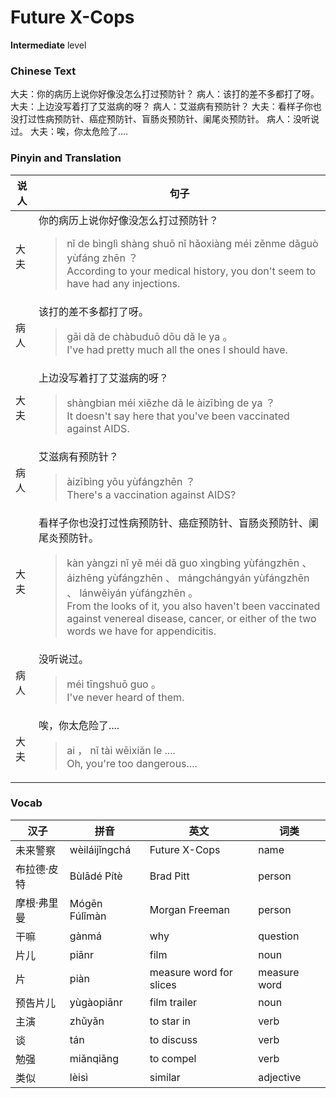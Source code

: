 # Future X-Cops
**Intermediate** level
### Chinese Text
大夫：你的病历上说你好像没怎么打过预防针？
病人：该打的差不多都打了呀。
大夫：上边没写着打了艾滋病的呀？
病人：艾滋病有预防针？
大夫：看样子你也没打过性病预防针、癌症预防针、盲肠炎预防针、阑尾炎预防针。
病人：没听说过。
大夫：唉，你太危险了....

### Pinyin and Translation
|说人|句子|
|----|----|
|大夫|你的病历上说你好像没怎么打过预防针？<blockquote>nǐ de bìnglì shàng shuō nǐ hǎoxiàng méi zěnme dǎguò yùfáng zhēn ？<br />According to your medical history, you don't seem to have had any injections.</blockquote>|
|病人|该打的差不多都打了呀。<blockquote>gāi dǎ de chàbuduō dōu dǎ le ya 。<br />I've had pretty much all the ones I should have.</blockquote>|
|大夫|上边没写着打了艾滋病的呀？<blockquote>shàngbian méi xiězhe dǎ le àizībìng de ya ？<br />It doesn't say here that you've been vaccinated against AIDS.</blockquote>|
|病人|艾滋病有预防针？<blockquote>àizībìng yǒu yùfángzhēn ？<br />There's a vaccination against AIDS?</blockquote>|
|大夫|看样子你也没打过性病预防针、癌症预防针、盲肠炎预防针、阑尾炎预防针。<blockquote>kàn yàngzi nǐ yě méi dǎ guo xìngbìng yùfángzhēn 、 áizhēng yùfángzhēn 、 mángchángyán yùfángzhēn 、 lánwěiyán yùfángzhēn 。<br />From the looks of it, you also haven't been vaccinated against venereal disease, cancer, or either of the two words we have for appendicitis.</blockquote>|
|病人|没听说过。<blockquote>méi tīngshuō guo 。<br />I've never heard of them.</blockquote>|
|大夫|唉，你太危险了....<blockquote>ai ， nǐ tài wēixiǎn le ....<br />Oh, you're too dangerous....</blockquote>|
### Vocab
|汉子|拼音|英文|词类|
|----|----|----|----|
|未来警察|wèiláijǐngchá|Future X-Cops|name|
|布拉德·皮特|Bùlādé Pítè|Brad Pitt|person|
|摩根·弗里曼|Mógēn Fúlǐmàn|Morgan Freeman|person|
|干嘛|gànmá|why|question|
|片儿|piānr|film|noun|
|片|piàn|measure word for slices|measure word|
|预告片儿|yùgàopiānr|film trailer|noun|
|主演|zhǔyǎn|to star in|verb|
|谈|tán|to discuss|verb|
|勉强|miǎnqiǎng|to compel|verb|
|类似|lèisì|similar|adjective|